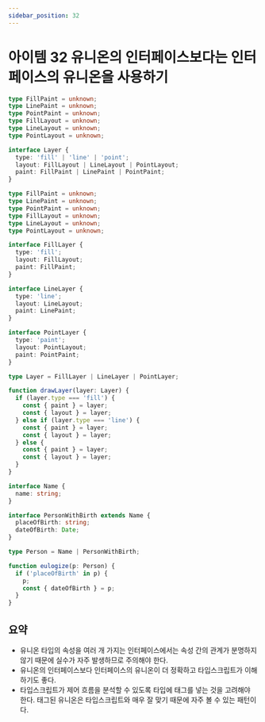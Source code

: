 ```yaml
---
sidebar_position: 32
---
```


# 아이템 32 유니온의 인터페이스보다는 인터페이스의 유니온을 사용하기

```ts
type FillPaint = unknown;
type LinePaint = unknown;
type PointPaint = unknown;
type FillLayout = unknown;
type LineLayout = unknown;
type PointLayout = unknown;

interface Layer {
  type: 'fill' | 'line' | 'point';
  layout: FillLayout | LineLayout | PointLayout;
  paint: FillPaint | LinePaint | PointPaint;
}
```

```ts
type FillPaint = unknown;
type LinePaint = unknown;
type PointPaint = unknown;
type FillLayout = unknown;
type LineLayout = unknown;
type PointLayout = unknown;

interface FillLayer {
  type: 'fill';
  layout: FillLayout;
  paint: FillPaint;
}

interface LineLayer {
  type: 'line';
  layout: LineLayout;
  paint: LinePaint;
}

interface PointLayer {
  type: 'paint';
  layout: PointLayout;
  paint: PointPaint;
}

type Layer = FillLayer | LineLayer | PointLayer;

function drawLayer(layer: Layer) {
  if (layer.type === 'fill') {
    const { paint } = layer;
    const { layout } = layer;
  } else if (layer.type === 'line') {
    const { paint } = layer;
    const { layout } = layer;
  } else {
    const { paint } = layer;
    const { layout } = layer;
  }
}
```

```ts
interface Name {
  name: string;
}

interface PersonWithBirth extends Name {
  placeOfBirth: string;
  dateOfBirth: Date;
}

type Person = Name | PersonWithBirth;

function eulogize(p: Person) {
  if ('placeOfBirth' in p) {
    p;
    const { dateOfBirth } = p;
  }
}
```

## 요약

- 유니온 타입의 속성을 여러 개 가지는 인터페이스에서는 속성 간의 관계가 분명하지 않기 때문에 실수가 자주 발생하므로 주의해야 한다.
- 유니온의 인터페이스보다 인터페이스의 유니온이 더 정확하고 타입스크립트가 이해하기도 좋다.
- 타입스크립트가 제어 흐름을 분석할 수 있도록 타입에 태그를 넣는 것을 고려해야 한다. 태그된 유니온은 타입스크립트와 매우 잘 맞기 때문에 자주 볼 수 있는 패턴이다.
